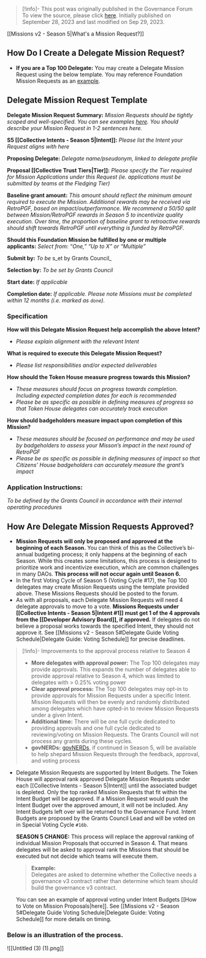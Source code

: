 > [!info]- This post was originally published in the Governance Forum
> To view the source, please click [here](https://gov.optimism.io/t/delegate-guide-how-to-create-a-delegate-mission-request/6898). Initially published on September 28, 2023 and last modified on Sep 29, 2023.

<span class="notvisible"></span>
[[Missions v2 - Season 5|What's a Mission Request?]]

## How Do I Create a Delegate Mission Request?

- **If you are a Top 100 Delegate:** You may create a Delegate Mission Request using the below template. You may reference Foundation Mission Requests as an [example](https://github.com/ethereum-optimism/ecosystem-contributions/issues/109).


## Delegate **Mission Request Template**

**Delegate Mission Request Summary:** _Mission Requests should be tightly scoped and well-specified. You can see examples [here](https://github.com/ethereum-optimism/ecosystem-contributions/issues?q=is%3Aissue+is%3Aopen+RFP). You should describe your Mission Request in 1-2 sentences here._

**S5 [[Collective Intents - Season 5|Intent]]:** _Please list the Intent your Request aligns with here_

**Proposing Delegate:** _Delegate name/pseudonym, linked to delegate profile_

**Proposal [[Collective Trust Tiers|Tier]]:** _Please specify the Tier required for Mission Applications under this Request (ie. applications must be submitted by teams at the Fledging Tier)_

**Baseline grant amount:** _This amount should reflect the minimum amount required to execute the Mission. Additional rewards may be received via RetroPGF, based on impact/outperformance. We recommend a 50/50 split between Mission/RetroPGF rewards in Season 5 to incentivize quality execution. Over time, the proportion of baseline grant to retroactive rewards should shift towards RetroPGF until everything is funded by RetroPGF._

**Should this Foundation Mission be fulfilled by one or multiple applicants:** _Select from: “One,” “Up to X” or “Multiple”_

**Submit by:** _To be_ s_et by Grants Council_

**Selection by:** _To be set by Grants Council_

**Start date:** _If applicable_

**Completion date:** _If applicable. Please note Missions must be completed within 12 months (i.e. marked as `done`)._

### Specification

**How will this Delegate Mission Request help accomplish the above Intent?**

- _Please explain alignment with the relevant Intent_

**What is required to execute this Delegate Mission Request?**

- _Please list responsibilities and/or expected deliverables_

**How should the Token House measure progress towards this Mission?**

- _These measures should focus on progress towards completion. Including expected completion dates for each is recommended_
- _Please be as specific as possible in defining measures of progress so that Token House delegates can accurately track execution_

**How should badgeholders measure impact upon completion of this Mission?**

- _These measures should be focused on performance and may be used by badgeholders to assess your Misson’s impact in the next round of RetroPGF_
- _Please be as specific as possible in defining measures of impact so that Citizens’ House badgeholders can accurately measure the grant’s impact_

### **Application Instructions:**

_To be defined by the Grants Council in accordance with their internal operating procedures_


## How Are Delegate Mission Requests Approved?

- **Mission Requests will only be proposed and approved at the beginning of each Season.** You can think of this as the Collective’s bi-annual budgeting process; it only happens at the beginning of each Season. While this creates some limitations, this process is designed to prioritize work and incentivize execution, which are common challenges in many DAOs. **This process will not occur again until Season 6.**
- In the first Voting Cycle of Season 5 (Voting Cycle #17), the Top 100 delegates may create Mission Requests using the template provided above. These Missions Requests should be posted to the forum.
- As with all proposals, each Delegate Mission Requests will need 4 delegate approvals to move to a vote. **Missions Requests under [[Collective Intents - Season 5|Intent #1]] must get 1 of the 4 approvals from the [[Developer Advisory Board]], if approved.** If delegates do not believe a proposal works towards the specified Intent, they should not approve it. See [[Missions v2 - Season 5#Delegate Guide Voting Schedule|Delegate Guide: Voting Schedule]] for precise deadlines.

> [!info]- Improvements to the approval process relative to Season 4
 > - **More delegates with approval power:** The Top 100 delegates may provide approvals. This expands the number of delegates able to provide approval relative to Season 4, which was limited to delegates with > 0.25% voting power
 > - **Clear approval process:** The Top 100 delegates may opt-in to provide approvals for Mission Requests under a specific Intent. Mission Requests will then be evenly and randomly distributed among delegates which have opted-in to review Mission Requests under a given Intent.
 > - **Additional time:** There will be one full cycle dedicated to providing approvals and one full cycle dedicated to reviewing/voting on Mission Requests. The Grants Council will not process any grants during these cycles.
 > - **govNERDs:** [govNERDs](https://github.com/ethereum-optimism/ecosystem-contributions/issues/109), if continued in Season 5, will be available to help shepard Mission Requests through the feedback, approval, and voting process

- Delegate Mission Requests are supported by Intent Budgets. The Token House will approval rank approved Delegate Mission Requests under each [[Collective Intents - Season 5|Intent]] until the associated budget is depleted. Only the top ranked Mission Requests that fit within the Intent Budget will be approved. If a Mission Request would push the Intent Budget over the approved amount, it will not be included. Any Intent Budgets left over will be returned to the Governance Fund. Intent Budgets are proposed by the Grants Council Lead and will be voted on in Special Voting Cycle ``#16b``.
    
    **SEASON 5 CHANGE:** This process will replace the approval ranking of individual Mission Proposals that occurred in Season 4. That means delegates will be asked to approval rank the Missions that should be executed but not decide which teams will execute them.
    
    > **Example:**  
    > Delegates are asked to determine whether the Collective needs a governance v3 contract rather than determine which team should build the governance v3 contract.
    
    You can see an example of approval voting under Intent Budgets [[How to Vote on Mission Proposals|here]]. See [[Missions v2 - Season 5#Delegate Guide Voting Schedule|Delegate Guide: Voting Schedule]] for more details on timing.
    

### Below is an illustration of the process.

![[Untitled (3) (1).png]]